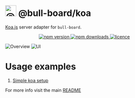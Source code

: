 # <img alt="@bull-board" src="https://raw.githubusercontent.com/felixmosh/bull-board/master/packages/ui/src/static/images/logo.svg" width="35px" /> @bull-board/koa 

[Koa.js](https://koajs.com/) server adapter for `bull-board`.

<p align="center">
  <a href="https://www.npmjs.com/package/@bull-board/koa">
    <img alt="npm version" src="https://img.shields.io/npm/v/@bull-board/koa">
  </a>
  <a href="https://www.npmjs.com/package/bull-board">
    <img alt="npm downloads" src="https://img.shields.io/npm/dw/bull-board">
  </a>
  <a href="https://github.com/vcapretz/bull-board/blob/master/LICENSE">
    <img alt="licence" src="https://img.shields.io/github/license/vcapretz/bull-board">
  </a>
<p>

![Overview](https://raw.githubusercontent.com/felixmosh/bull-board/master/screenshots/overview.png)
![UI](https://raw.githubusercontent.com/felixmosh/bull-board/master/screenshots/dashboard.png)

# Usage examples
1. [Simple koa setup](https://github.com/felixmosh/bull-board/tree/master/examples/with-koa)

For more info visit the main [README](https://github.com/felixmosh/bull-board#readme)
